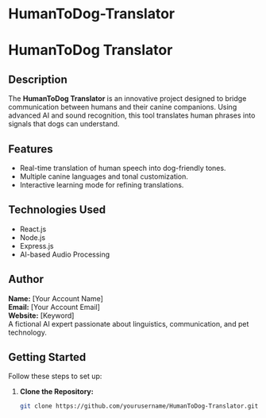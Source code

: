 # HumanToDog-Translator
# HumanToDog Translator

## Description
The **HumanToDog Translator** is an innovative project designed to bridge communication between humans and their canine companions. Using advanced AI and sound recognition, this tool translates human phrases into signals that dogs can understand.

## Features
- Real-time translation of human speech into dog-friendly tones.
- Multiple canine languages and tonal customization.
- Interactive learning mode for refining translations.

## Technologies Used
- React.js
- Node.js
- Express.js
- AI-based Audio Processing

## Author
**Name:** [Your Account Name]  
**Email:** [Your Account Email]  
**Website:** [Keyword]  
A fictional AI expert passionate about linguistics, communication, and pet technology.

## Getting Started
Follow these steps to set up:

1. **Clone the Repository:**  
   ```sh
   git clone https://github.com/yourusername/HumanToDog-Translator.git
